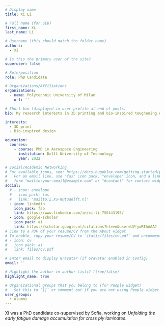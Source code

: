 ```yaml
---
# Display name
title: Xi Li

# Full name (for SEO)
first_name: Xi
last_name: Li

# Username (this should match the folder name)
authors:
  - Xi

# Is this the primary user of the site?
superuser: false

# Role/position
role: PhD Candidate

# Organizations/Affiliations
organizations:
  - name: Polytechnic University of Milan
    url: ''

# Short bio (displayed in user profile at end of posts)
bio: My research interests in 3D printing and bio-inspired toughening designs.

interests:
  - 3D print
  - Bio-inspired design

education:
  courses:
    - course: PhD in Aerospace Engineering
      institution: Delft University of Technology
      year: 2022

# Social/Academic Networking
# For available icons, see: https://docs.hugoblox.com/getting-started/page-builder/#icons
#   For an email link, use "fas" icon pack, "envelope" icon, and a link in the
#   form "mailto:your-email@example.com" or "#contact" for contact widget.
social:
  # - icon: envelope
  #   icon_pack: fas
  #   link: 'mailto:Z.Xu-8@tudelft.nl'
  - icon: linkedin
    icon_pack: fab
    link: https://www.linkedin.com/in/xi-li-756443195/
  - icon: google-scholar
    icon_pack: ai
    link: https://scholar.google.nl/citations?hl=en&user=UVfyoRIAAAAJ
# Link to a PDF of your resume/CV from the About widget.
# To enable, copy your resume/CV to `static/files/cv.pdf` and uncomment the lines below.
# - icon: cv
#   icon_pack: ai
#   link: files/cv.pdf

# Enter email to display Gravatar (if Gravatar enabled in Config)
email: ''

# Highlight the author in author lists? (true/false)
highlight_name: true

# Organizational groups that you belong to (for People widget)
#   Set this to `[]` or comment out if you are not using People widget.
user_groups:
  - Alumni
---
```


Xi was a PhD candidate co-supervised by Sofia, working on *Unfolding the early fatigue damage accumulation for cross ply laminates*.
